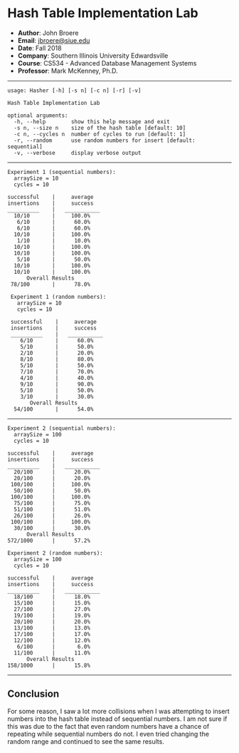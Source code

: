 # Hash Table Implementation Lab

+ __Author__: John Broere
+ __Email__: jbroere@siue.edu
+ __Date__: Fall 2018
+ __Company__: Southern Illinois University Edwardsville
+ __Course__: CS534 - Advanced Database Management Systems
+ __Professor__:  Mark McKenney, Ph.D.

***

```
usage: Hasher [-h] [-s n] [-c n] [-r] [-v]

Hash Table Implementation Lab

optional arguments:
  -h, --help        show this help message and exit
  -s n, --size n    size of the hash table [default: 10]
  -c n, --cycles n  number of cycles to run [default: 1]
  -r, --random      use random numbers for insert [default: sequential]
  -v, --verbose     display verbose output
```

***

```
Experiment 1 (sequential numbers):
  arraySize = 10
  cycles = 10

successful    |     average
insertions    |     success
__________    |   ___________
  10/10       |     100.0%
   6/10       |      60.0%
   6/10       |      60.0%
  10/10       |     100.0%
   1/10       |      10.0%
  10/10       |     100.0%
  10/10       |     100.0%
   5/10       |      50.0%
  10/10       |     100.0%
  10/10       |     100.0%
      Overall Results
 78/100       |      78.0%
```
```
 Experiment 1 (random numbers):
   arraySize = 10
   cycles = 10

 successful    |     average
 insertions    |     success
 __________    |   ___________
    6/10       |      60.0%
    5/10       |      50.0%
    2/10       |      20.0%
    8/10       |      80.0%
    5/10       |      50.0%
    7/10       |      70.0%
    4/10       |      40.0%
    9/10       |      90.0%
    5/10       |      50.0%
    3/10       |      30.0%
       Overall Results
  54/100       |      54.0%
```

***

```
Experiment 2 (sequential numbers):
  arraySize = 100
  cycles = 10

successful    |     average
insertions    |     success
__________    |   ___________
  20/100      |      20.0%
  20/100      |      20.0%
 100/100      |     100.0%
  50/100      |      50.0%
 100/100      |     100.0%
  75/100      |      75.0%
  51/100      |      51.0%
  26/100      |      26.0%
 100/100      |     100.0%
  30/100      |      30.0%
      Overall Results
572/1000      |      57.2%
```

```
Experiment 2 (random numbers):
  arraySize = 100
  cycles = 10

successful    |     average
insertions    |     success
__________    |   ___________
  18/100      |      18.0%
  15/100      |      15.0%
  27/100      |      27.0%
  19/100      |      19.0%
  20/100      |      20.0%
  13/100      |      13.0%
  17/100      |      17.0%
  12/100      |      12.0%
   6/100      |       6.0%
  11/100      |      11.0%
      Overall Results
158/1000      |      15.8%
```

***

## Conclusion

For some reason, I saw a lot more collisions when I was attempting to insert
numbers into the hash table instead of sequential numbers. I am not sure if
this was due to the fact that even random numbers have a chance of repeating
while sequential numbers do not. I even tried changing the random range and
continued to see the same results.
